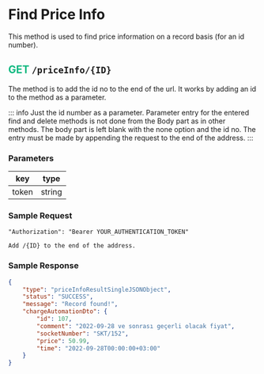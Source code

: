 # Find Price Info
This method is used to find price information on a record basis (for an id number).

## <span style="color:#10b981">GET</span> `/priceInfo/{ID}`
The method is to add the id no to the end of the url. It works by adding an id to the method as a parameter.

::: info
Just the id number as a parameter. Parameter entry for the entered find and delete methods is not done from the Body part as in other methods. The body part is left blank with the none option and the id no. The entry must be made by appending the request to the end of the address.
:::

### Parameters
| key          | type   |
|--------------|--------|
| token        | string |

### Sample Request
```
"Authorization": "Bearer YOUR_AUTHENTICATION_TOKEN"
```
```
Add /{ID} to the end of the address.
```
### Sample Response
```json
{
    "type": "priceInfoResultSingleJSONObject",
    "status": "SUCCESS",
    "message": "Record found!",
    "chargeAutomationDto": {
        "id": 107,
        "comment": "2022-09-28 ve sonrası geçerli olacak fiyat",
        "socketNumber": "SKT/152",
        "price": 50.99,
        "time": "2022-09-28T00:00:00+03:00"
    }
}
```